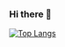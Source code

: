 ### Hi there 👋

[![Top Langs](https://github-readme-stats.vercel.app/api/top-langs/?username=jogilsang&langs_count=10&layout=compact&theme=radical)](https://github.com/jogilsang/jogilsang)

<!--
**jogilsang/jogilsang** is a ✨ _special_ ✨ repository because its `README.md` (this file) appears on your GitHub profile.

Here are some ideas to get you started:

- 🔭 I’m currently working on ...
- 🌱 I’m currently learning ...
- 👯 I’m looking to collaborate on ...
- 🤔 I’m looking for help with ...
- 💬 Ask me about ...
- 📫 How to reach me: ...
- 😄 Pronouns: ...
- ⚡ Fun fact: ...
-->
